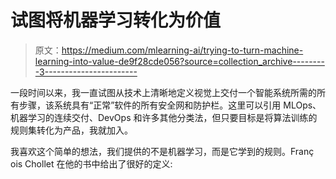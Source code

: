 # 试图将机器学习转化为价值

> 原文：<https://medium.com/mlearning-ai/trying-to-turn-machine-learning-into-value-de9f28cde056?source=collection_archive---------3----------------------->

一段时间以来，我一直试图从技术上清晰地定义视觉上交付一个智能系统所需的所有步骤，该系统具有“正常”软件的所有安全网和防护栏。这里可以引用 MLOps、机器学习的连续交付、DevOps 和许多其他分类法，但只要目标是将算法训练的规则集转化为产品，我就加入。

我喜欢这个简单的想法，我们提供的不是机器学习，而是它学到的规则。Franç ois Chollet 在他的书中给出了很好的定义:
